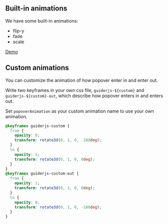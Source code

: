 ## Built-in animations

We have some built-in animations:

- flip-y
- fade
- scale

[Demo](/docs/Demo)

## Custom animations

You can customize the animation of how popover enter in and enter out.

Write two keyframes in your own css file, `guiderjs-${custom}` and `guiderjs-${custom}-out`, which describe how popover enters in and enters out.

Set `popoverAnimation` as your custom animation name to use your own animation.

```css
@keyframes guiderjs-custom {
  from {
    opacity: 0;
    transform: rotate3d(0, 1, 0, -180deg);
  }
  to {
    opacity: 1;
    transform: rotate3d(0, 1, 0, 0deg);
  }
}
@keyframes guiderjs-custom-out {
  from {
    opacity: 1;
    transform: rotate3d(0, 1, 0, 0deg);
  }
  to {
    opacity: 0;
    transform: rotate3d(0, 1, 0, -180deg);
  }
}
```
